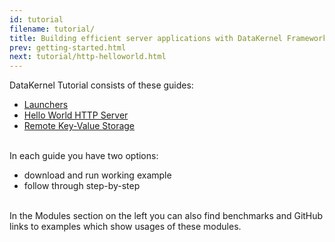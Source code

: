 ```yaml
---
id: tutorial
filename: tutorial/
title: Building efficient server applications with DataKernel Framework
prev: getting-started.html
next: tutorial/http-helloworld.html
---
```


DataKernel Tutorial consists of these guides:

* [Launchers](launchers.html)
* [Hello World HTTP Server](http-helloworld.html)
* [Remote Key-Value Storage](remote-key-value-storage.html)


<br>
In each guide you have two options:

* download and run working example
* follow through step-by-step

<br>
In the Modules section on the left you can also find benchmarks and GitHub links to examples which show usages of these modules.

